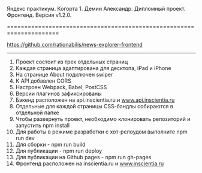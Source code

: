 Яндекс практикум. Когорта 1. Демин Александр. Дипломный проект. Фронтенд. Версия v1.2.0.

=====================================================================

https://github.com/rationabilis/news-explorer-frontend

------------------------------------------------------
1. Проект состоит из трех отдельных страниц
2. Каждая страница адаптирована для десктопа, iPad и iPhone
3. На странице About подключен swiper
4. К API добавлен CORS
5. Настроен Webpack, Babel, PostCSS
6. Версии плагинов зафиксированы
7. Бэкенд расположен на api.inscientia.ru и www.api.inscientia.ru
8. Отдельные для каждой страницы CSS-бандлы собираются в отдельной папке
9. Чтобы развернуть проект, необходимо клонировать репозиторий и запустить npm install
10. Для работы в режиме разработки с хот-релоудом выполните npm run dev
11. Для сборки - npm run build
12. Для публикации - npm run deploy
13. Для публикации на Github pages - npm run gh-pages
14. Фронтенд расположен на inscientia.ru и www.inscientia.ru
